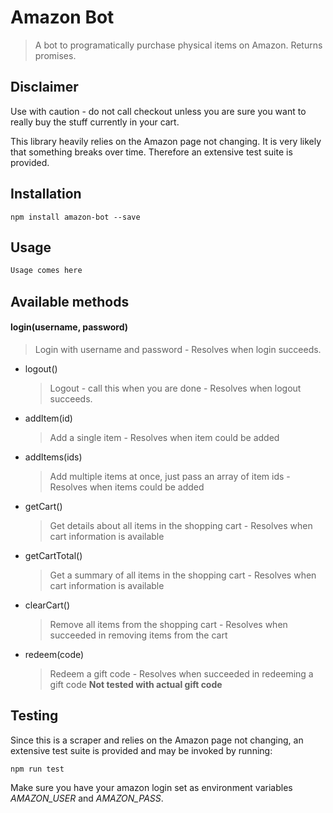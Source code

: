 # Amazon Bot

> A bot to programatically purchase physical items on Amazon. Returns promises.

## Disclaimer
Use with caution - do not call checkout unless you are sure you want to really buy the stuff currently in your cart.

This library heavily relies on the Amazon page not changing. It is very likely that something breaks over time. Therefore an extensive test suite is provided.

## Installation
    npm install amazon-bot --save

## Usage
``` JavaScript
Usage comes here
```

## Available methods
#### login(username, password)
>Login with username and password - Resolves when login succeeds.

* logout()

    >Logout - call this when you are done - Resolves when logout succeeds.

* addItem(id)

    >Add a single item - Resolves when item could be added

* addItems(ids)

    >Add multiple items at once, just pass an array of item ids - Resolves when items could be added

* getCart()

    >Get details about all items in the shopping cart - Resolves when cart information is available

* getCartTotal()

    >Get a summary of all items in the shopping cart - Resolves when cart information is available

* clearCart()

    >Remove all items from the shopping cart - Resolves when succeeded in removing items from the cart

* redeem(code)

    >Redeem a gift code - Resolves when succeeded in redeeming a gift code **Not tested with actual gift code**

## Testing
Since this is a scraper and relies on the Amazon page not changing, an extensive test suite is provided and may be invoked by running:

    npm run test

Make sure you have your amazon login set as environment variables *AMAZON_USER* and *AMAZON_PASS*.
